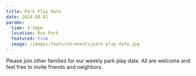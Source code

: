 ```yaml
---
title: Park Play Date
date: 2024-08-01
params:
  time: 3:30pm
  location: Roe Park
  featured: true
  image: /images/featured-events/park-play-date.jpg
---
```


Please join other families for our weekly park play date. All are welcome and feel free to invite friends and neighbors.

<!--more-->
